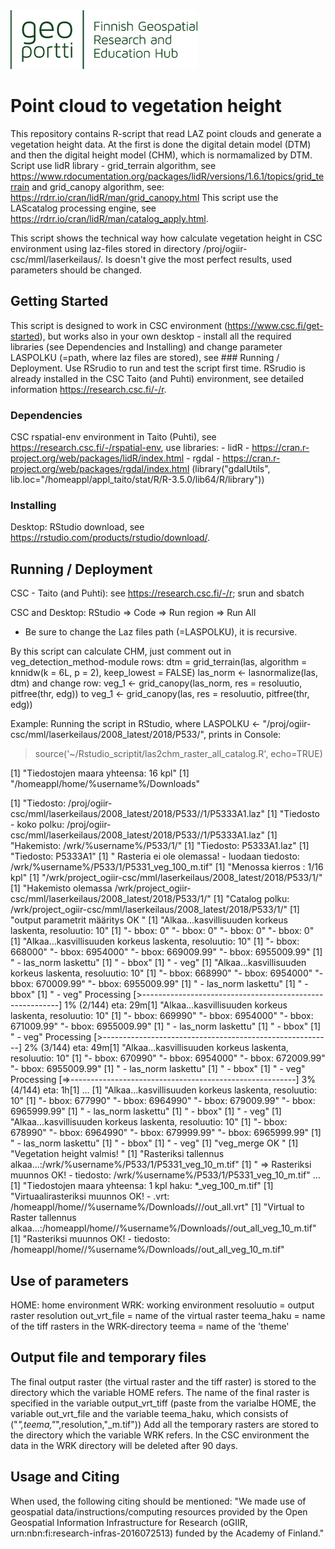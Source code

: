 ﻿<img src="https://github.com/geoportti/Logos/blob/master/geoportti_logo_300px.png">

# Point cloud to vegetation height

This repository contains R-script that read LAZ point clouds and generate a vegetation height data. At the first is done the digital detain model (DTM) and then the digital height model (CHM), which is normamalized by DTM. 
Script use lidR library - grid_terrain algorithm, see https://www.rdocumentation.org/packages/lidR/versions/1.6.1/topics/grid_terrain and grid_canopy algorithm, see: https://rdrr.io/cran/lidR/man/grid_canopy.html
This script use the LAScatalog processing engine, see https://rdrr.io/cran/lidR/man/catalog_apply.html.

This script shows the technical way how calculate vegetation height in CSC environment using laz-files stored in directory /proj/ogiir-csc/mml/laserkeilaus/. Is doesn't give the most perfect results, used parameters should be changed. 

## Getting Started

This script is designed to work in CSC environment (https://www.csc.fi/get-started), but works also in your own desktop -  install all the required libraries (see Dependencies and Installing) and change parameter LASPOLKU (=path, where laz files are stored), see ### Running / Deployment.
Use RSrudio to run and test the script first time. RSrudio is already installed in the CSC Taito (and Puhti) environment, see detailed information https://research.csc.fi/-/r.

### Dependencies

CSC rspatial-env environment in Taito (Puhti), see https://research.csc.fi/-/rspatial-env, use libraries:
    - lidR - https://cran.r-project.org/web/packages/lidR/index.html
    - rgdal - https://cran.r-project.org/web/packages/rgdal/index.html
(library("gdalUtils", lib.loc="/homeappl/appl_taito/stat/R/R-3.5.0/lib64/R/library"))

### Installing

Desktop: RStudio download, see https://rstudio.com/products/rstudio/download/.

## Running / Deployment

CSC - Taito (and Puhti): see https://research.csc.fi/-/r; srun and sbatch

CSC and Desktop: RStudio => Code => Run region => Run All 
- Be sure to change the Laz files path (=LASPOLKU), it is recursive.

By this script can calculate CHM, just comment out in veg_detection_method-module rows:
  dtm = grid_terrain(las, algorithm = knnidw(k = 6L, p = 2), keep_lowest = FALSE)
  las_norm <- lasnormalize(las, dtm)
and change row:
    veg_1 <- grid_canopy(las_norm, res = resoluutio, pitfree(thr, edg))
to 
    veg_1 <- grid_canopy(las, res = resoluutio, pitfree(thr, edg))


Example: Running the script in RStudio, where LASPOLKU <- "/proj/ogiir-csc/mml/laserkeilaus/2008_latest/2018/P533/", prints in Console:
> source('~/Rstudio_scriptit/las2chm_raster_all_catalog.R', echo=TRUE)

[1] "Tiedostojen maara yhteensa: 16 kpl"
[1] "/homeappl/home/%username%/Downloads"

[1] "Tiedosto: /proj/ogiir-csc/mml/laserkeilaus/2008_latest/2018/P533//1/P5333A1.laz"
[1] "Tiedosto - koko polku: /proj/ogiir-csc/mml/laserkeilaus/2008_latest/2018/P533//1/P5333A1.laz"
[1] "Hakemisto: /wrk/%username%/P533/1/"
[1] "Tiedosto: P5333A1.laz"
[1] "Tiedosto: P5333A1"
[1] "  Rasteria ei ole olemassa! - luodaan tiedosto: /wrk/%username%/P533/1/P5331_veg_100_m.tif"
[1] "Menossa kierros  : 1/16 kpl"
[1] "/wrk/project_ogiir-csc/mml/laserkeilaus/2008_latest/2018/P533/1/"
[1] "Hakemisto olemassa /wrk/project_ogiir-csc/mml/laserkeilaus/2008_latest/2018/P533/1/"
[1] "Catalog polku: /wrk/project_ogiir-csc/mml/laserkeilaus/2008_latest/2018/P533/1/"
[1] "output parametrit määritys OK "
[1] "Alkaa...kasvillisuuden korkeus laskenta, resoluutio: 10"
[1] "- bbox: 0" "- bbox: 0" "- bbox: 0" "- bbox: 0"
[1] "Alkaa...kasvillisuuden korkeus laskenta, resoluutio: 10"
[1] "- bbox: 668000"     "- bbox: 6954000"    "- bbox: 669009.99"  "- bbox: 6955009.99"
[1] " - las_norm laskettu"
[1] " - bbox"
[1] " - veg"
[1] "Alkaa...kasvillisuuden korkeus laskenta, resoluutio: 10"
[1] "- bbox: 668990"     "- bbox: 6954000"    "- bbox: 670009.99"  "- bbox: 6955009.99"
[1] " - las_norm laskettu"
[1] " - bbox"
[1] " - veg"
Processing [>---------------------------------------------------------]   1% (2/144) eta: 29m[1] "Alkaa...kasvillisuuden korkeus laskenta, resoluutio: 10"
[1] "- bbox: 669990"     "- bbox: 6954000"    "- bbox: 671009.99"  "- bbox: 6955009.99"
[1] " - las_norm laskettu"
[1] " - bbox"
[1] " - veg"
Processing [>---------------------------------------------------------]   2% (3/144) eta: 49m[1] "Alkaa...kasvillisuuden korkeus laskenta, resoluutio: 10"
[1] "- bbox: 670990"     "- bbox: 6954000"    "- bbox: 672009.99"  "- bbox: 6955009.99"
[1] " - las_norm laskettu"
[1] " - bbox"
[1] " - veg"
Processing [=>--------------------------------------------------------]   3% (4/144) eta:  1h[1] 
...
[1] "Alkaa...kasvillisuuden korkeus laskenta, resoluutio: 10"
[1] "- bbox: 677990"     "- bbox: 6964990"    "- bbox: 679009.99"  "- bbox: 6965999.99"
[1] " - las_norm laskettu"
[1] " - bbox"
[1] " - veg"
[1] "Alkaa...kasvillisuuden korkeus laskenta, resoluutio: 10"
[1] "- bbox: 678990"     "- bbox: 6964990"    "- bbox: 679999.99"  "- bbox: 6965999.99"
[1] " - las_norm laskettu"
[1] " - bbox"
[1] " - veg"
[1] "veg_merge OK "
[1] "Vegetation height valmis! "
[1] "Rasteriksi tallennus alkaa...:/wrk/%username%/P533/1/P5331_veg_10_m.tif"
[1] " => Rasteriksi muunnos OK! - tiedosto: /wrk/%username%/P533/1/P5331_veg_10_m.tif"
...
[1] "Tiedostojen maara yhteensa: 1 kpl  haku: *_veg_100_m.tif"
[1] "Virtuaalirasteriksi muunnos OK! - .vrt: /homeappl/home//%username%/Downloads///out_all.vrt"
[1] "Virtual to Raster tallennus alkaa...:/homeappl/home//%username%/Downloads//out_all_veg_10_m.tif"
[1] "Rasteriksi muunnos OK! - tiedosto: /homeappl/home//%username%/Downloads//out_all_veg_10_m.tif"

## Use of parameters

HOME: home environment
WRK: working environment
resoluutio = output raster resolution
out_vrt_file = name of the virtual raster
teema_haku = name of the tiff rasters in the WRK-directory
teema = name of the 'theme'

## Output file and temporary files

The final output raster (the virtual raster and the tiff raster) is stored to the directory which the variable HOME refers. The name of the final raster is specified in the variable output_vrt_tiff (paste from the varialbe HOME, the variable out_vrt_file and the variable teema_haku, which consists of ("_",teema,"_",resolution,"_m.tif"))
Add all the temporary rasters are stored to the directory which the variable WRK refers. In the CSC environment the data in the WRK directory will be deleted after 90 days.

## Usage and Citing

When used, the following citing should be mentioned: "We made use of geospatial
data/instructions/computing resources provided by the Open Geospatial
Information Infrastructure for Research (oGIIR,
urn:nbn:fi:research-infras-2016072513) funded by the Academy of Finland."



